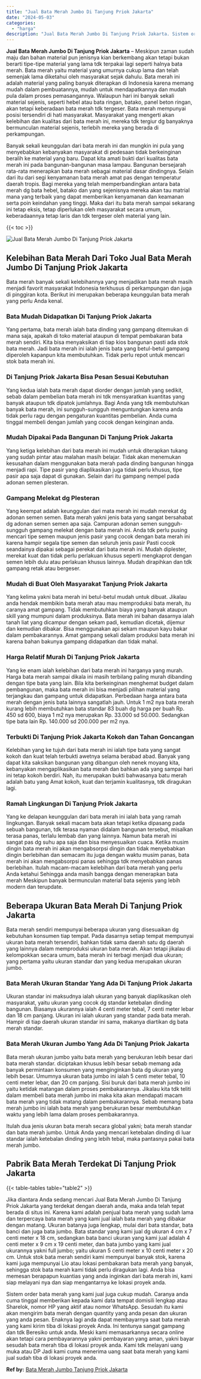 ```yaml
---
title: "Jual Bata Merah Jumbo Di Tanjung Priok Jakarta"
date: "2024-05-03"
categories: 
  - "harga"
description: "Jual Bata Merah Jumbo Di Tanjung Priok Jakarta. Sistem order bata merah yang kami jual juga cukup mudah. Caranya anda cuma tinggal memberikan kepada kami dat..."
---
```


**Jual Bata Merah Jumbo Di Tanjung Priok Jakarta** – Meskipun zaman sudah maju dan bahan material pun jenisnya kian berkembang akan tetapi bukan berarti tipe-tipe material yang lama tdk terpakai lagi seperti halnya bata merah. Bata merah yaitu material yang umurnya cukup lama dan telah semenjak lama diketahui oleh masyarakat sejak dahulu. Bata merah ini adalah material yang paling banyak diterapkan di Indonesia karena memang mudah dalam pembuatannya, mudah untuk mendapatkannya dan mudah pula dalam proses pemasangannya. Walaupun hari ini banyak sekali material sejenis, seperti hebel atau bata ringan, batako, panel beton ringan, akan tetapi keberadaan bata merah tdk tergeser. Bata merah mempunyai posisi tersendiri di hati masyarakat. Masyarakat yang mengerti akan kelebihan dan kualitas dari bata merah ini, mereka tdk tergiur dg banyaknya bermunculan material sejenis, terlebih mereka yang berada di perkampungan.

Banyak sekali keunggulan dari bata merah ini dan mungkin ini pula yang menyebabkan kebanyakan masyarakat di pedesaan tidak berkeinginan beralih ke material yang baru. Dapat kita amati bukti dari kualitas bata merah ini pada bangunan-bangunan masa lampau. Bangunan bersejarah rata-rata menerapkan bata merah sebagai material dasar dindingnya. Selain dari itu dari segi kenyamanan bata merah amat pas dengan temperatur daerah tropis. Bagi mereka yang telah memperbandingkan antara bata merah dg bata hebel, batako dan yang sejenisnya mereka akan tau matrial mana yang terbaik yang dapat memberikan kenyamanan dan keamanan serta poin keindahan yang tinggi. Maka dari itu bata merah sampai sekarang ini tetap eksis, tetap diperlukan oleh masyarakat secara umum, keberadaannya tetap laris dan tdk tergeser oleh material yang lain.

{{< toc >}}

![Jual Bata Merah Jumbo Di Tanjung Priok Jakarta](/images/jual-bata-merah-34.png)

## Kelebihan Bata Merah Dari Toko Jual Bata Merah Jumbo Di Tanjung Priok Jakarta

Bata merah banyak sekali kelebihannya yang menjadikan bata merah masih menjadi favorit masyarakat Indonesia terkhusus di perkampungan dan juga di pinggiran kota. Berikut ini merupakan beberapa keunggulan bata merah yang perlu Anda kenal.

### Bata Mudah Didapatkan Di Tanjung Priok Jakarta

Yang pertama, bata merah ialah bata dinding yang gampang ditemukan di mana saja, apakah di toko material ataupun di tempat pembakaran bata merah sendiri. Kita bisa menyaksikan di tiap kios bangunan pasti ada stok bata merah. Jadi bata merah ini ialah jenis bata yang betul-betul gampang diperoleh kapanpun kita membutuhkan. Tidak perlu repot untuk mencari stok bata merah ini.

### Di Tanjung Priok Jakarta Bisa Pesan Sesuai Kebutuhan

Yang kedua ialah bata merah dapat diorder dengan jumlah yang sedikit, sebab dalam pembelian bata merah ini tdk mensyaratkan kuantitas yang banyak ataupun tdk dipatok jumlahnya. Bagi Anda yang tdk membutuhkan banyak bata merah, ini sungguh-sungguh menguntungkan karena anda tidak perlu ragu dengan pengaturan kuantitas pembelian. Anda cuma tinggal membeli dengan jumlah yang cocok dengan keinginan anda.

### Mudah Dipakai Pada Bangunan Di Tanjung Priok Jakarta

Yang ketiga kelebihan dari bata merah ini mudah untuk diterapkan tukang yang sudah pintar atau malahan masih belajar. Tidak akan menemukan kesusahan dalam menggunakan bata merah pada dinding bangunan hingga menjadi rapi. Tipe pasir yang diaplikasikan juga tidak perlu khusus, tipe pasir apa saja dapat di gunakan. Selain dari itu gampang nempel pada adonan semen plesteran.

### Gampang Melekat dg Plesteran

Yang keempat adalah keunggulan dari mata merah ini mudah merekat dg adonan semen semen. Bata merah yakni jenis bata yang sangat bersahabat dg adonan semen semen apa saja. Campuran adonan semen sungguh-sungguh gampang melekat dengan bata merah ini. Anda tdk perlu pusing mencari tipe semen maupun jenis pasir yang cocok dengan bata merah ini karena hampir segala tipe semen dan seluruh jenis pasir Pasti cocok seandainya dipakai sebagai perekat dari bata merah ini. Mudah diplester, merekat kuat dan tidak perlu perlakuan khusus seperti mengkaprot dengan semen lebih dulu atau perlakuan khusus lainnya. Mudah dirapihkan dan tdk gampang retak atau bergeser.

### Mudah di Buat Oleh Masyarakat Tanjung Priok Jakarta

Yang kelima yakni bata merah ini betul-betul mudah untuk dibuat. Jikalau anda hendak membikin bata merah atau mau memproduksi bata merah, itu caranya amat gampang. Tidak membutuhkan biaya yang banyak ataupun skill yang mumpuni dalam produksinya. Bata merah ini bahan dasarnya ialah tanah liat yang dicampur dengan sekam padi, kemudian dicetak, dijemur dan kemudian dibakar. Bisa menggunakan api sekam maupun kayu bakar dalam pembakarannya. Amat gampang sekali dalam produksi bata merah ini karena bahan bakunya gampang didapatkan dan tidak mahal.

### Harga Relatif Murah Di Tanjung Priok Jakarta

Yang ke enam ialah kelebihan dari bata merah ini harganya yang murah. Harga bata merah sampai dikala ini masih terbilang paling murah dibanding dengan tipe bata yang lain. Bila kita berkeinginan menghemat budget dalam pembangunan, maka bata merah ini bisa menjadi pilihan material yang terjangkau dan gampang untuk didapatkan. Perbedaan harga antara bata merah dengan jenis bata lainnya sangatlah jauh. Untuk 1 m2 nya bata merah kurang lebih membutuhkan bata standar 83 buah dg harga per buah Rp. 450 sd 600, biaya 1 m2 nya merupakan Rp. 33.000 sd 50.000. Sedangkan tipe bata lain Rp. 140.000 sd 200.000 per m2 nya.

### Terbukti Di Tanjung Priok Jakarta Kokoh dan Tahan Goncangan

Kelebihan yang ke tujuh dari bata merah ini ialah tipe bata yang sangat kokoh dan kuat telah terbukti awetnya selama berabad abad. Banyak yang dapat kita saksikan bangunan yang dibangun oleh nenek moyang kita, kebanyakan mengaplikasikan bata merah dan bahkan ada yang sampai hari ini tetap kokoh berdiri. Nah, itu merupakan bukti bahwasanya batu merah adalah batu yang Amat kokoh, kuat dan terjamin kualitasnya, tdk diragukan lagi.

### Ramah Lingkungan Di Tanjung Priok Jakarta

Yang ke delapan keunggulan dari bata merah ini ialah bata yang ramah lingkungan. Banyak sekali macam bata akan tetapi ketika dipasang pada sebuah bangunan, tdk terasa nyaman didalam bangunan tersebut, misalkan terasa panas, terlalu lembab dan yang lainnya. Namun bata merah ini sangat pas dg suhu apa saja dan bisa menyesuaikan cuaca. Ketika musim dingin bata merah ini akan mengabsorpsi dingin dan tidak menyebabkan dingin berlebihan dan semacam itu juga dengan waktu musim panas, bata merah ini akan mengabsorpsi panas sehingga tdk menyebabkan panas berlebihan. Itulah macam-macam kelebihan dari bata merah yang perlu Anda ketahui Sehingga anda masih bangga dengan menerapkan bata merah Meskipun banyak bermunculan material bata sejenis yang lebih modern dan terupdate.

## Beberapa Ukuran Bata Merah Di Tanjung Priok Jakarta

Bata merah sendiri mempunyai beberapa ukuran yang disesuaikan dg kebutuhan konsumen tiap tempat. Pada dasarnya setiap tempat mempunyai ukuran bata merah tersendiri, bahkan tidak sama daerah satu dg daerah yang lainnya dalam memproduksi ukuran bata merah. Akan tetapi jikalau di kelompokkan secara umum, bata merah ini terbagi menjadi dua ukuran; yang pertama yaitu ukuran standar dan yang kedua merupakan ukuran jumbo.

### Bata Merah Ukuran Standar Yang Ada Di Tanjung Priok Jakarta

Ukuran standar ini maksudnya ialah ukuran yang banyak diaplikasikan oleh masyarakat, yaitu ukuran yang cocok dg standar ketebalan dinding bangunan. Biasanya ukurannya ialah 4 centi meter tebal, 7 centi meter lebar dan 18 cm panjang. Ukuran ini ialah ukuran yang standar pada bata merah. Hampir di tiap daerah ukuran standar ini sama, makanya diartikan dg bata merah standar.

### Bata Merah Ukuran Jumbo Yang Ada Di Tanjung Priok Jakarta

Bata merah ukuran jumbo yaitu bata merah yang berukuran lebih besar dari bata merah standar. diciptakan khusus lebih besar sebab memang ada banyak permintaan konsumen yang menginginkan bata dg ukuran yang lebih besar. Umumnya ukuran bata jumbo ini ialah 5 centi meter tebal, 10 centi meter lebar, dan 20 cm panjang. Sisi buruk dari bata merah jumbo ini yaitu ketidak matangan dalam proses pembakarannya. Jikalau kita tdk teliti dalam membeli bata merah jumbo ini maka kita akan mendapati macam bata merah yang tidak matang dalam pembakarannya. Sebab memang bata merah jumbo ini ialah bata merah yang berukuran besar membutuhkan waktu yang lebih lama dalam proses pembakarannya.

Itulah dua jenis ukuran bata merah secara global yakni; bata merah standar dan bata merah jumbo. Untuk Anda yang mencari ketebalan dinding di luar standar ialah ketebalan dinding yang lebih tebal, maka pantasnya pakai bata merah jumbo.

## Pabrik Bata Merah Terdekat Di Tanjung Priok Jakarta

{{< table-tables table="table2" >}}

Jika diantara Anda sedang mencari Jual Bata Merah Jumbo Di Tanjung Priok Jakarta yang terdekat dengan daerah anda, maka anda telah tepat berada di situs ini. Karena kami adalah penjual bata merah yang sudah lama dan terpercaya bata merah yang kami jual ialah bata merah yang dibakar dengan matang. Ukuran batanya juga lengkap, mulai dari bata standar, bata banci dan juga bata jumbo. Bata standar yang kami jual dg ukuran 4 cm x 7 centi meter x 18 cm, sedangkan bata banci ukuran yang kami jual adalah 4 centi meter x 9 cm x 19 centi meter, dan bata jumbo yang kami jual ukurannya yakni full jumbo; yaitu ukuran 5 centi meter x 10 centi meter x 20 cm. Untuk stok bata merah sendiri kami mempunyai banyak stok, karena kami juga mempunyai Lio atau lokasi pembakaran bata merah yang banyak, sehingga stok bata merah kami tidak perlu diragukan lagi. Anda bisa memesan berapapun kuantias yang anda inginkan dari bata merah ini, kami siap melayani nya dan siap mengantarnya ke lokasi proyek anda.

Sistem order bata merah yang kami jual juga cukup mudah. Caranya anda cuma tinggal memberikan kepada kami data tempat domisili lengkap atau Sharelok, nomor HP yang aktif atau nomor WhatsApp. Sesudah itu kami akan mengirim bata merah dengan quantity yang anda pesan dan ukuran yang anda pesan. Enaknya lagi anda dapat membayarnya saat bata merah yang kami kirim tiba di lokasi proyek Anda. Ini tentunya sangat gampang dan tdk Beresiko untuk anda. Meski kami memasarkannya secara online akan tetapi cara pembayarannya yakni pembayaran yang aman, yakni bayar sesudah bata merah tiba di lokasi proyek anda. Kami tdk melayani uang muka atau DP Jadi kami cuma menerima uang saat bata merah yang kami jual sudah tiba di lokasi proyek anda.

**Ref by:** [Bata Merah Jumbo Tanjung Priok Jakarta](https://id.wikipedia.org/wiki/Bata)
